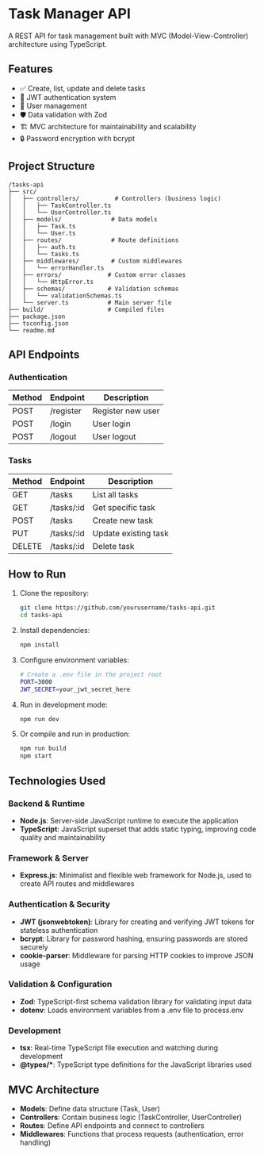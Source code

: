 # Task Manager API

A REST API for task management built with MVC (Model-View-Controller) architecture using TypeScript.

## Features

-   ✅ Create, list, update and delete tasks
-   🔐 JWT authentication system
-   👤 User management
-   🛡️ Data validation with Zod
-   🏗️ MVC architecture for maintainability and scalability
-   🔒 Password encryption with bcrypt

## Project Structure

```
/tasks-api
├── src/
│   ├── controllers/          # Controllers (business logic)
│   │   ├── TaskController.ts
│   │   └── UserController.ts
│   ├── models/              # Data models
│   │   ├── Task.ts
│   │   └── User.ts
│   ├── routes/              # Route definitions
│   │   ├── auth.ts
│   │   └── tasks.ts
│   ├── middlewares/         # Custom middlewares
│   │   └── errorHandler.ts
│   ├── errors/             # Custom error classes
│   │   └── HttpError.ts
│   ├── schemas/            # Validation schemas
│   │   └── validationSchemas.ts
│   └── server.ts           # Main server file
├── build/                  # Compiled files
├── package.json
├── tsconfig.json
└── readme.md
```

## API Endpoints

### Authentication

| Method | Endpoint  | Description       |
| ------ | --------- | ----------------- |
| POST   | /register | Register new user |
| POST   | /login    | User login        |
| POST   | /logout   | User logout       |

### Tasks

| Method | Endpoint   | Description          |
| ------ | ---------- | -------------------- |
| GET    | /tasks     | List all tasks       |
| GET    | /tasks/:id | Get specific task    |
| POST   | /tasks     | Create new task      |
| PUT    | /tasks/:id | Update existing task |
| DELETE | /tasks/:id | Delete task          |

## How to Run

1. Clone the repository:

    ```bash
    git clone https://github.com/yourusername/tasks-api.git
    cd tasks-api
    ```

2. Install dependencies:

    ```bash
    npm install
    ```

3. Configure environment variables:

    ```bash
    # Create a .env file in the project root
    PORT=3000
    JWT_SECRET=your_jwt_secret_here
    ```

4. Run in development mode:

    ```bash
    npm run dev
    ```

5. Or compile and run in production:
    ```bash
    npm run build
    npm start
    ```

## Technologies Used

### Backend & Runtime

-   **Node.js**: Server-side JavaScript runtime to execute the application
-   **TypeScript**: JavaScript superset that adds static typing, improving code quality and maintainability

### Framework & Server

-   **Express.js**: Minimalist and flexible web framework for Node.js, used to create API routes and middlewares

### Authentication & Security

-   **JWT (jsonwebtoken)**: Library for creating and verifying JWT tokens for stateless authentication
-   **bcrypt**: Library for password hashing, ensuring passwords are stored securely
-   **cookie-parser**: Middleware for parsing HTTP cookies to improve JSON usage

### Validation & Configuration

-   **Zod**: TypeScript-first schema validation library for validating input data
-   **dotenv**: Loads environment variables from a .env file to process.env

### Development

-   **tsx**: Real-time TypeScript file execution and watching during development
-   **@types/\***: TypeScript type definitions for the JavaScript libraries used

## MVC Architecture

-   **Models**: Define data structure (Task, User)
-   **Controllers**: Contain business logic (TaskController, UserController)
-   **Routes**: Define API endpoints and connect to controllers
-   **Middlewares**: Functions that process requests (authentication, error handling)

